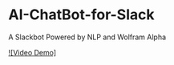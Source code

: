 # AI-ChatBot-for-Slack
A Slackbot Powered by NLP and Wolfram Alpha 

[![Video Demo]](./Rec/Screen%20Recording%202024-01-02%20at%202.00.34%20PM.mov)
